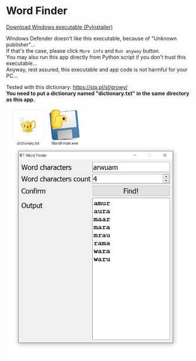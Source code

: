 # Word Finder
[Download Windows executable (PyInstaller)](https://github.com/JasonSpine/WordFinder/releases/download/v1.0/WordFinder.zip)  
  
Windows Defender doesn't like this executable, because of "Unknown publisher"...  
If that's the case, please click ``More info`` and ``Run anyway`` button.  
You may also run this app directly from Python script if you don't trust this executable...  
Anyway, rest assured, this executable and app code is not harmful for your PC...    

Tested with this dictionary: https://sjp.pl/sl/growy/   
**You need to put a dictionary named "dictionary.txt" in the same directory as this app.**

![App Screenshot](README_files/AppScreenshot.png)  
